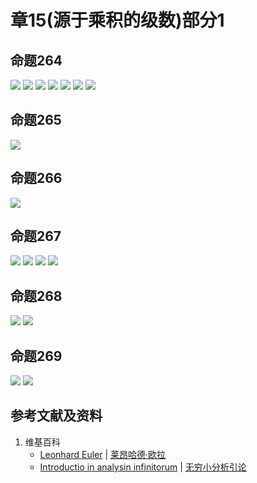 # 章15(源于乘积的级数)部分1

## 命题264

![](/images/无穷级数/欧拉的无穷分析引论中典型的推演实验/章15部分1/264-1.jpg)
![](/images/无穷级数/欧拉的无穷分析引论中典型的推演实验/章15部分1/264-2.jpg)
![](/images/无穷级数/欧拉的无穷分析引论中典型的推演实验/章15部分1/264-3.jpg)
![](/images/无穷级数/欧拉的无穷分析引论中典型的推演实验/章15部分1/264-4.jpg)
![](/images/无穷级数/欧拉的无穷分析引论中典型的推演实验/章15部分1/264-5.jpg)
![](/images/无穷级数/欧拉的无穷分析引论中典型的推演实验/章15部分1/264-6.jpg)
![](/images/无穷级数/欧拉的无穷分析引论中典型的推演实验/章15部分1/264-7.jpg)

## 命题265

![](/images/无穷级数/欧拉的无穷分析引论中典型的推演实验/章15部分1/265.jpg)

## 命题266

![](/images/无穷级数/欧拉的无穷分析引论中典型的推演实验/章15部分1/266.jpg)

## 命题267

![](/images/无穷级数/欧拉的无穷分析引论中典型的推演实验/章15部分1/267-1.jpg)
![](/images/无穷级数/欧拉的无穷分析引论中典型的推演实验/章15部分1/267-2.jpg)
![](/images/无穷级数/欧拉的无穷分析引论中典型的推演实验/章15部分1/267-3.jpg)
![](/images/无穷级数/欧拉的无穷分析引论中典型的推演实验/章15部分1/267-4.jpg)

## 命题268

![](/images/无穷级数/欧拉的无穷分析引论中典型的推演实验/章15部分1/268-1.jpg)
![](/images/无穷级数/欧拉的无穷分析引论中典型的推演实验/章15部分1/268-2.jpg)

## 命题269

![](/images/无穷级数/欧拉的无穷分析引论中典型的推演实验/章15部分1/269-1.jpg)
![](/images/无穷级数/欧拉的无穷分析引论中典型的推演实验/章15部分1/269-2.jpg)

## 参考文献及资料

1. 维基百科
	- [Leonhard Euler](https://en.wikipedia.org/wiki/Leonhard_Euler) | [莱昂哈德·欧拉](https://zh.wikipedia.org/wiki/%E8%90%8A%E6%98%82%E5%93%88%E5%BE%B7%C2%B7%E6%AD%90%E6%8B%89) 
	- [Introductio in analysin infinitorum](https://en.wikipedia.org/wiki/Introductio_in_analysin_infinitorum) | [无穷小分析引论](https://zh.wikipedia.org/wiki/%E6%97%A0%E7%A9%B7%E5%B0%8F%E5%88%86%E6%9E%90%E5%BC%95%E8%AE%BA) 




